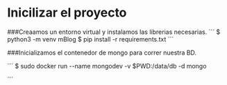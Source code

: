 # Inicilizar el proyecto

###Creaamos un entorno virtual y instalamos las librerias necesarias.
´´´
$ python3 -m venv mBlog
$ pip install -r requirements.txt
´´´

###Inicializamos el contenedor de mongo para correr nuestra BD.

´´´
$ sudo docker run --name mongodev -v $PWD:/data/db -d mongo

´´´
